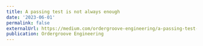 ```yaml
---
title: A passing test is not always enough
date: '2023-06-01'
permalink: false
externalUrl: https://medium.com/ordergroove-engineering/a-passing-test-is-not-always-enough-ae57c8f59caa
publication: Ordergroove Engineering
---
```


